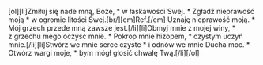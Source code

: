 [ol][li]Zmiłuj się nade mną, Boże, * w łaskawości Swej. * Zgładź nieprawość moją * w ogromie litości Swej.[br/][em]Ref.[/em] Uznaję nieprawość moją. * Mój grzech przede mną zawsze jest.[/li][li]Obmyj mnie z mojej winy, * z grzechu mego oczyść mnie. * Pokrop mnie hizopem, * czystym uczyń mnie.[/li][li]Stwórz we mnie serce czyste * i odnów we mnie Ducha moc. * Otwórz wargi moje, * bym mógł głosić chwałę Twą.[/li][/ol]